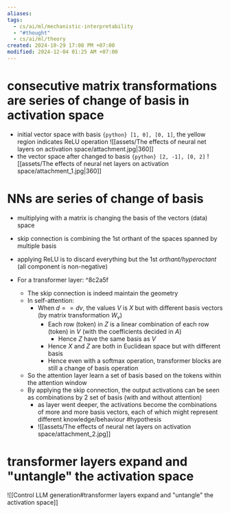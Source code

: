 ```yaml
---
aliases: 
tags:
  - cs/ai/ml/mechanistic-interpretability
  - "#thought"
  - cs/ai/ml/theory
created: 2024-10-29 17:08 PM +07:00
modified: 2024-12-04 01:25 AM +07:00
---
```

# consecutive matrix transformations are series of change of basis in activation space
- initial vector space with basis `{python} [1, 0], [0, 1]`, the yellow region indicates ReLU operation
	![[assets/The effects of neural net layers on activation space/attachment.jpg|360]]
- the vector space after changed to basis `{python} [2, -1], [0, 2]`
	![[assets/The effects of neural net layers on activation space/attachment_1.jpg|360]]
# NNs are series of change of basis
- multiplying with a matrix is changing the basis of the vectors (data) space
- skip connection is combining the 1st orthant of the spaces spanned by multiple basis
- applying ReLU is to discard everything but the 1st _orthant/hyperoctant_ (all component is non-negative)

- For a transformer layer: ^8c2a5f
	- The skip connection is indeed maintain the geometry
	- In self-attention:
		- When $d == dv$, the values $V$ is $X$ but with different basis vectors (by matrix transformation $W_v$)
			- Each row (token) in $Z$ is a linear combination of each row (token) in $V$ (with the coefficients decided in $A$)
				- Hence $Z$ have the same basis as $V$
			- Hence $X$ and $Z$ are both in Euclidean space but with different basis
			- Hence even with a softmax operation, transformer blocks are still a change of basis operation
	- So the attention layer learn a set of basis based on the tokens within the attention window
	- By applying the skip connection, the output activations can be seen as combinations by 2 set of basis (with and without attention)
		- as layer went deeper, the activations become the combinations of more and more basis vectors, each of which might represent different knowledge/behaviour #hypothesis
		- ![[assets/The effects of neural net layers on activation space/attachment_2.jpg]]

# transformer layers expand and "untangle" the activation space
![[Control LLM generation#transformer layers expand and "untangle" the activation space]]